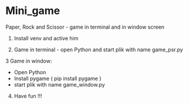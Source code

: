 # Mini_game
Paper, Rock and Scissor - game in terminal and in window screen

1. Install venv and active him

2. Game in terminal - open Python and start plik with name game_psr.py

3 Game in window:
- Open Python
- Install pygame ( pip install pygame )
- start plik with name game_window.py

4. Have fun !!!

